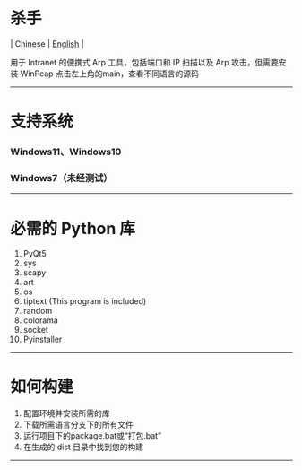 # 杀手
| Chinese | [English](https://github.com/xiaozhao45/Killer) |

用于 Intranet 的便携式 Arp 工具，包括端口和 IP 扫描以及 Arp 攻击，但需要安装 WinPcap
点击左上角的main，查看不同语言的源码

---
# 支持系统
  ### Windows11、Windows10
  ### Windows7（未经测试）
---
# 必需的 Python 库
1. PyQt5
2. sys
3. scapy
4. art
5. os
6. tiptext (This program is included)
7. random
8. colorama
9. socket
10. Pyinstaller
---
# 如何构建
1. 配置环境并安装所需的库
2. 下载所需语言分支下的所有文件
3. 运行项目下的package.bat或“打包.bat”
4. 在生成的 dist 目录中找到您的构建
---
#
